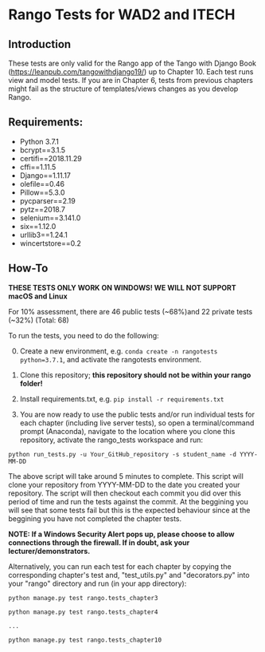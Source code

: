 # Rango Tests for WAD2 and ITECH

## Introduction

These tests are only valid for the Rango app of the Tango with Django Book (https://leanpub.com/tangowithdjango19/) up to Chapter 10. Each test runs view and model tests. If you are in Chapter 6, tests from previous chapters might fail as the structure of templates/views changes as you develop Rango.

## Requirements:

* Python 3.7.1
* bcrypt==3.1.5
* certifi==2018.11.29
* cffi==1.11.5
* Django==1.11.17
* olefile==0.46
* Pillow==5.3.0
* pycparser==2.19
* pytz==2018.7
* selenium==3.141.0
* six==1.12.0
* urllib3==1.24.1
* wincertstore==0.2

## How-To

**THESE TESTS ONLY WORK ON WINDOWS! WE WILL NOT SUPPORT macOS and Linux**

For 10% assessment, there are 46 public tests (~68%)and 22 private tests (~32%) (Total: 68)

To run the tests, you need to do the following:

0. Create a new environment, e.g. `conda create -n rangotests python=3.7.1`, and activate the rangotests environment.

1. Clone this repository; **this repository should not be within your rango folder!**

2. Install requirements.txt, e.g. `pip install -r requirements.txt`

3. You are now ready to use the public tests and/or run individual tests for each chapter (including live server tests), so open a terminal/command prompt (Anaconda), navigate to the location where you clone this repository, activate the rango_tests workspace and run:

`python run_tests.py -u Your_GitHub_repository -s student_name -d YYYY-MM-DD`

The above script will take around 5 minutes to complete. This script will clone your repository from YYYY-MM-DD to the date you created your repository. The script will then checkout each commit you did over this period of time and run the tests against the commit. At the beggining you will see that some tests fail but this is the expected behaviour since at the beggining you have not completed the chapter tests. 

**NOTE: If a Windows Security Alert pops up, please choose to allow connections through the firewall. If in doubt, ask your lecturer/demonstrators.**

Alternatively, you can run each test for each chapter by copying the corresponding chapter's test and, "test_utils.py" and "decorators.py" into your "rango" directory and run (in your app directory):

`python manage.py test rango.tests_chapter3`

`python manage.py test rango.tests_chapter4`

`...`

`python manage.py test rango.tests_chapter10`

